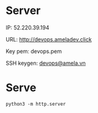 # Server

IP: 52.220.39.194​

URL: http://devops.ameladev.click​

Key pem: devops.pem​

SSH keygen: devops@amela.vn​


# Serve

```
python3 -m http.server
```

